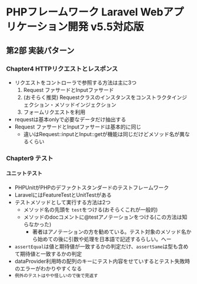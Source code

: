 # PHPフレームワーク Laravel Webアプリケーション開発 v5.5対応版
## 第2部 実装パターン
### Chapter4 HTTPリクエストとレスポンス
- リクエストをコントローラで参照する方法は主に3つ
	1. Request ファサードとInputファサード
	1. (おそらく推奨) Requestクラスのインスタンスをコンストラクタインジェクション・メソッドインジェクション
	1. フォームリクエストを利用
- requestは基本onlyで必要なデータだけ抽出する
- Request ファサードとInputファサードは基本的に同じ
	- 違いはRequest::inputとInput::getが機能は同じだけどメソッド名が異なるくらい
	
### Chapter9 テスト
#### ユニットテスト
- PHPUnitがPHPのデファクトスタンダードのテストフレームワーク
- LaravelにはFeatureTestとUnitTestがある
- テストメソッドとして実行する方法は2つ
	- メソッド名の先頭を `test`をつける(おそらくこれが一般的)
	- メソッドのdocコメントに@testアノテーションをつける(この方法は知らなかった)
		- 著者はアノテーションの方を勧めている。テスト対象のメソッド名から始めての後に引数や処理を日本語で記述するらしい。へー
- `assertEqual`は値と期待値が一致するかの判定だけ、`assertSame`は型も含めて期待値と一致するかの判定
- dataProvider利用時の配列のキーにテスト内容をせていするとテスト失敗時のエラーがわかりやすくなる
- `例外のテストはやや怪しいので後で見返す`
